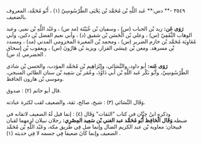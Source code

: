٣٥٤٩ -** دس:** عَبد اللَّهِ بْن مُحَمَّد بْن يَحْيَى الطَّرْسُوسِيّ (١) ، أَبُو مُحَمَّد، المعروف بالضعيف.

**رَوَى عَن:** زيد بْن الحباب (س) ، وسفيان بْن عُيَيْنَة (مد س) ، وعَبْد اللَّهِ بْن نمير، وعبد الوهاب الثَّقَفِيّ (س) ، وعلي بْن الْحَسَن بْن شقيق (د) ، وأبي نعيم الفضل بْن دكين، وأبي مُعَاوِيَة مُحَمَّد بْن خازم الضرير (س) ، ومحمد بْن المغيرة المخزومي المدني (مد) ، ومسدد بْن مسرهد. ومعن بْن عِيسَى القزاز، ويزيد بْن هَارُونَ (س) ، ويعقوب بْن إسحاق الحضرمي (د س) .

**رَوَى عَنه:** أبو داود، والنَّسَائي، وإِبْرَاهِيم بْن مُحَمَّد المؤدب، والحسن بْن شاذي الطَّرْسُوسِيّ، وأَبُو بَكْر عَبد اللَّهِ بْن أَبي دَاوُدَ، وعُمَر بْن سَعِيد بْن سنان الطائي المنبجي، وموسى بْن هارون الحافظ.

قال أبو حاتم (٢) : صدوق.

وَقَال النَّسَائي (٣) : شيخ، صالح، ثقة، والضعيف لقب لكثرة عبادته.

وذكره ابنُ حِبَّان في كتاب "الثقات" وَقَال (٤) : إنما قيل لَهُ الضعيف لاتقانه في ضبطه.**وَقَال الْحَافِظ أَبُو مُحَمَّد عبد الغني بْن سَعِيد المِصْرِي:** رجلان نبيلان لزمهما لقبان قبيحان: معاوية بْن عبد الكريم الضال وإنما ضل فِي طريق مكة، وعَبْد اللَّهِ بْن مُحَمَّد الضعيف وإنما كَانَ ضعيفا فِي جسمه لا فِي حديثه (١) .
